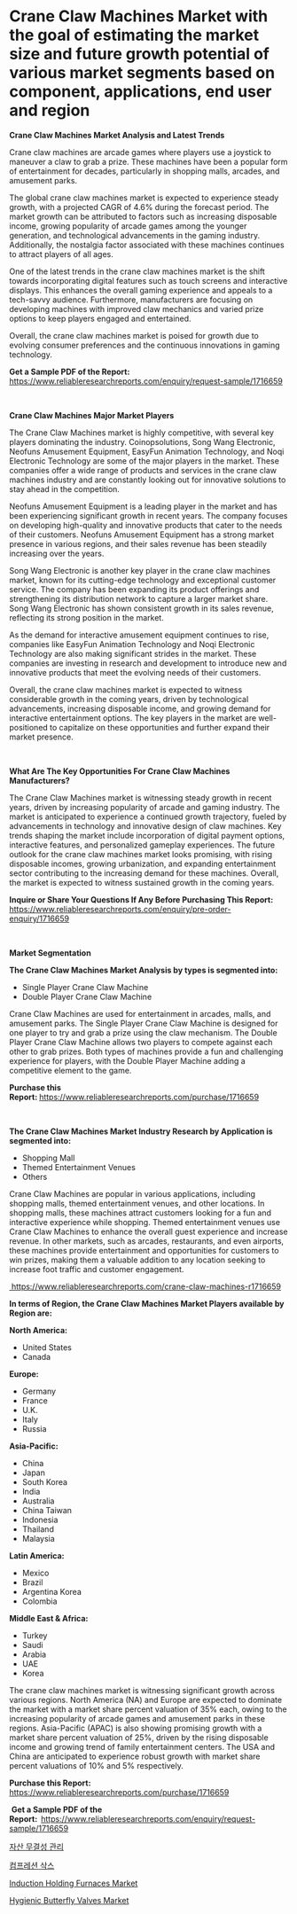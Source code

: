 <p><h1>Crane Claw Machines Market with the goal of estimating the market size and future growth potential of various market segments based on component, applications, end user and region</h1></p><p><strong>Crane Claw Machines Market Analysis and Latest Trends</strong></p>
<p><p>Crane claw machines are arcade games where players use a joystick to maneuver a claw to grab a prize. These machines have been a popular form of entertainment for decades, particularly in shopping malls, arcades, and amusement parks.</p><p>The global crane claw machines market is expected to experience steady growth, with a projected CAGR of 4.6% during the forecast period. The market growth can be attributed to factors such as increasing disposable income, growing popularity of arcade games among the younger generation, and technological advancements in the gaming industry. Additionally, the nostalgia factor associated with these machines continues to attract players of all ages.</p><p>One of the latest trends in the crane claw machines market is the shift towards incorporating digital features such as touch screens and interactive displays. This enhances the overall gaming experience and appeals to a tech-savvy audience. Furthermore, manufacturers are focusing on developing machines with improved claw mechanics and varied prize options to keep players engaged and entertained.</p><p>Overall, the crane claw machines market is poised for growth due to evolving consumer preferences and the continuous innovations in gaming technology.</p></p>
<p><strong>Get a Sample PDF of the Report:&nbsp;</strong> <a href="https://www.reliableresearchreports.com/enquiry/request-sample/1716659">https://www.reliableresearchreports.com/enquiry/request-sample/1716659</a></p>
<p>&nbsp;</p>
<p><strong>Crane Claw Machines Major Market Players</strong></p>
<p><p>The Crane Claw Machines market is highly competitive, with several key players dominating the industry. Coinopsolutions, Song Wang Electronic, Neofuns Amusement Equipment, EasyFun Animation Technology, and Noqi Electronic Technology are some of the major players in the market. These companies offer a wide range of products and services in the crane claw machines industry and are constantly looking out for innovative solutions to stay ahead in the competition.</p><p>Neofuns Amusement Equipment is a leading player in the market and has been experiencing significant growth in recent years. The company focuses on developing high-quality and innovative products that cater to the needs of their customers. Neofuns Amusement Equipment has a strong market presence in various regions, and their sales revenue has been steadily increasing over the years.</p><p>Song Wang Electronic is another key player in the crane claw machines market, known for its cutting-edge technology and exceptional customer service. The company has been expanding its product offerings and strengthening its distribution network to capture a larger market share. Song Wang Electronic has shown consistent growth in its sales revenue, reflecting its strong position in the market.</p><p>As the demand for interactive amusement equipment continues to rise, companies like EasyFun Animation Technology and Noqi Electronic Technology are also making significant strides in the market. These companies are investing in research and development to introduce new and innovative products that meet the evolving needs of their customers.</p><p>Overall, the crane claw machines market is expected to witness considerable growth in the coming years, driven by technological advancements, increasing disposable income, and growing demand for interactive entertainment options. The key players in the market are well-positioned to capitalize on these opportunities and further expand their market presence.</p></p>
<p>&nbsp;</p>
<p><strong>What Are The Key Opportunities For Crane Claw Machines Manufacturers?</strong></p>
<p><p>The Crane Claw Machines market is witnessing steady growth in recent years, driven by increasing popularity of arcade and gaming industry. The market is anticipated to experience a continued growth trajectory, fueled by advancements in technology and innovative design of claw machines. Key trends shaping the market include incorporation of digital payment options, interactive features, and personalized gameplay experiences. The future outlook for the crane claw machines market looks promising, with rising disposable incomes, growing urbanization, and expanding entertainment sector contributing to the increasing demand for these machines. Overall, the market is expected to witness sustained growth in the coming years.</p></p>
<p><strong>Inquire or Share Your Questions If Any Before Purchasing This Report:</strong> <a href="https://www.reliableresearchreports.com/enquiry/pre-order-enquiry/1716659">https://www.reliableresearchreports.com/enquiry/pre-order-enquiry/1716659</a></p>
<p>&nbsp;</p>
<p><strong>Market Segmentation</strong></p>
<p><strong>The Crane Claw Machines Market Analysis by types is segmented into:</strong></p>
<p><ul><li>Single Player Crane Claw Machine</li><li>Double Player Crane Claw Machine</li></ul></p>
<p><p>Crane Claw Machines are used for entertainment in arcades, malls, and amusement parks. The Single Player Crane Claw Machine is designed for one player to try and grab a prize using the claw mechanism. The Double Player Crane Claw Machine allows two players to compete against each other to grab prizes. Both types of machines provide a fun and challenging experience for players, with the Double Player Machine adding a competitive element to the game.</p></p>
<p><strong>Purchase this Report:&nbsp;</strong><a href="https://www.reliableresearchreports.com/purchase/1716659">https://www.reliableresearchreports.com/purchase/1716659</a></p>
<p>&nbsp;</p>
<p><strong>The Crane Claw Machines Market Industry Research by Application is segmented into:</strong></p>
<p><ul><li>Shopping Mall</li><li>Themed Entertainment Venues</li><li>Others</li></ul></p>
<p><p>Crane Claw Machines are popular in various applications, including shopping malls, themed entertainment venues, and other locations. In shopping malls, these machines attract customers looking for a fun and interactive experience while shopping. Themed entertainment venues use Crane Claw Machines to enhance the overall guest experience and increase revenue. In other markets, such as arcades, restaurants, and even airports, these machines provide entertainment and opportunities for customers to win prizes, making them a valuable addition to any location seeking to increase foot traffic and customer engagement.</p></p>
<p><a href="https://www.reliableresearchreports.com/crane-claw-machines-r1716659">&nbsp;https://www.reliableresearchreports.com/crane-claw-machines-r1716659</a></p>
<p><strong>In terms of Region, the Crane Claw Machines Market Players available by Region are:</strong></p>
<p>
    <p> <strong> North America: </strong>
        <ul>
            <li>United States</li>
            <li>Canada</li>
        </ul>
        </p> 
    <p> <strong> Europe: </strong>
        <ul>
            <li>Germany</li>
            <li>France</li>
            <li>U.K.</li>
            <li>Italy</li>
            <li>Russia</li>
        </ul>
        </p> 
    <p> <strong> Asia-Pacific: </strong>
        <ul>
            <li>China</li>
            <li>Japan</li>
            <li>South Korea</li>
            <li>India</li>
            <li>Australia</li>
            <li>China Taiwan</li>
            <li>Indonesia</li>
            <li>Thailand</li>
            <li>Malaysia</li>
        </ul>
        </p> 
    <p> <strong> Latin America: </strong>
        <ul>
            <li>Mexico</li>
            <li>Brazil</li>
            <li>Argentina Korea</li>
            <li>Colombia</li>
        </ul>
        </p> 
    <p> <strong> Middle East & Africa: </strong>
        <ul>
            <li>Turkey</li>
            <li>Saudi</li>
            <li>Arabia</li>
            <li>UAE</li>
            <li>Korea</li>
        </ul>
    </p>
    </p>
<p><p>The crane claw machines market is witnessing significant growth across various regions. North America (NA) and Europe are expected to dominate the market with a market share percent valuation of 35% each, owing to the increasing popularity of arcade games and amusement parks in these regions. Asia-Pacific (APAC) is also showing promising growth with a market share percent valuation of 25%, driven by the rising disposable income and growing trend of family entertainment centers. The USA and China are anticipated to experience robust growth with market share percent valuations of 10% and 5% respectively.</p></p>
<p><strong>Purchase this Report: </strong><a href="https://www.reliableresearchreports.com/purchase/1716659">https://www.reliableresearchreports.com/purchase/1716659</a></p>
<p>&nbsp;<strong>Get a Sample PDF of the Report:&nbsp;&nbsp;</strong><a href="https://www.reliableresearchreports.com/enquiry/request-sample/1716659">https://www.reliableresearchreports.com/enquiry/request-sample/1716659</a></p>
<p><strong></strong></p>
<p><p><a href="https://github.com/JonHarrtis67676y/Market-Research-Report-List-1/blob/main/857192020622.md">자산 무결성 관리</a></p><p><a href="https://medium.com/@constantinvon/%EC%BB%B4%ED%94%84%EB%A0%88%EC%85%98-%EC%96%91%EB%A7%90-%EC%8B%9C%EC%9E%A5-%EA%B7%9C%EB%AA%A8-%EC%97%B0%ED%8F%89%EA%B7%A0-%EC%84%B1%EC%9E%A5%EB%A5%A0-%ED%8A%B8%EB%A0%8C%EB%93%9C-2024-2030-448cc25e28b7">컴프레션 삭스</a></p><p><a href="https://github.com/timeliteaut/Market-Research-Report-List-2/blob/main/induction-holding-furnaces-market.md">Induction Holding Furnaces Market</a></p><p><a href="https://github.com/bobicer/Market-Research-Report-List-2/blob/main/hygienic-butterfly-valves-market.md">Hygienic Butterfly Valves Market</a></p></p>